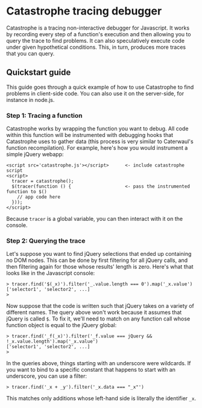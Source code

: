 # Catastrophe tracing debugger

Catastrophe is a tracing non-interactive debugger for Javascript. It works by recording every step of a function's execution and then allowing you to query the trace to find problems. It can
also speculatively execute code under given hypothetical conditions. This, in turn, produces more traces that you can query.

## Quickstart guide

This guide goes through a quick example of how to use Catastrophe to find problems in client-side code. You can also use it on the server-side, for instance in node.js.

### Step 1: Tracing a function

  Catastrophe works by wrapping the function you want to debug. All code within this function will be instrumented with debugging hooks that Catastrophe uses to gather data (this process is
  very similar to Caterwaul's function recompilation). For example, here's how you would instrument a simple jQuery webapp:

    <script src='catastrophe.js'></script>      <- include catastrophe script
    <script>
      tracer = catastrophe();
      $(tracer(function () {                    <- pass the instrumented function to $()
        // app code here
      }));
    </script>

Because `tracer` is a global variable, you can then interact with it on the console.

### Step 2: Querying the trace

Let's suppose you want to find jQuery selections that ended up containing no DOM nodes. This can be done by first filtering for all jQuery calls, and then filtering again for those whose
results' length is zero. Here's what that looks like in the Javascript console:

    > tracer.find('$(_x)').filter('_.value.length === 0').map('_x.value')
    ['selector1', 'selector2', ...]
    >

Now suppose that the code is written such that jQuery takes on a variety of different names. The query above won't work because it assumes that jQuery is called `$`. To fix it, we'll need
to match on any function call whose function object is equal to the jQuery global:

    > tracer.find('_f(_x)').filter('_f.value === jQuery && !_x.value.length').map('_x.value')
    ['selector1', 'selector2', ...]
    >

In the queries above, things starting with an underscore were wildcards. If you want to bind to a specific constant that happens to start with an underscore, you can use a filter:

    > tracer.find('_x + _y').filter('_x.data === "_x"')

This matches only additions whose left-hand side is literally the identifier `_x`.